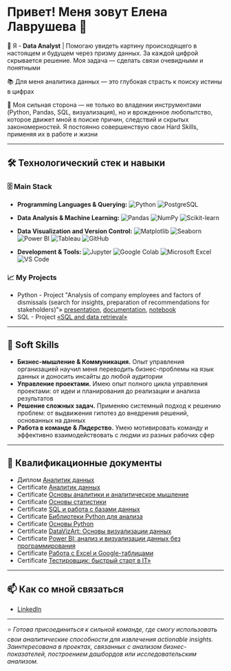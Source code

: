 # Привет! Меня зовут Елена Лаврушева 👋

🏢 Я - **Data Analyst** | Помогаю увидеть картину происходящего в настоящем и будущем через призму данных. За каждой цифрой скрывается решение. Моя задача — сделать связи очевидными и понятными

📚 Для меня аналитика данных — это глубокая страсть к поиску истины в цифрах

💪 Моя сильная сторона — не только во владении инструментами (Python, Pandas, SQL, визуализация), но и врожденное любопытство, которое движет мной в поиске причин, следствий и скрытых закономерностей. Я постоянно совершенствую свои Hard Skills, применяя их в работе и жизни

---

## 🛠️ Технологический стек и навыки

### 🗄️ Main Stack
- **Programming Languages & Querying:**
![Python](https://img.shields.io/badge/Python-3776AB?style=for-the-badge&logo=python&logoColor=white)
![PostgreSQL](https://img.shields.io/badge/PostgreSQL-4169E1?style=for-the-badge&logo=postgresql&logoColor=white)

- **Data Analysis & Machine Learning:**
![Pandas](https://img.shields.io/badge/Pandas-150458?style=for-the-badge&logo=pandas&logoColor=white)
![NumPy](https://img.shields.io/badge/NumPy-013243?style=for-the-badge&logo=numpy&logoColor=white)
![Scikit-learn](https://img.shields.io/badge/Scikit--learn-F7931E?style=for-the-badge&logo=scikit-learn&logoColor=white)

- **Data Visualization and Version Control:**
![Matplotlib](https://img.shields.io/badge/Matplotlib-11557C?style=for-the-badge&logo=python&logoColor=white)
![Seaborn](https://img.shields.io/badge/Seaborn-4BB1B1?style=for-the-badge)
![Power BI](https://img.shields.io/badge/Power_BI-F2C811?style=for-the-badge&logo=powerbi&logoColor=black)
![Tableau](https://img.shields.io/badge/DataLens-E97627?style=for-the-badge&logo=tableau&logoColor=white)
![GitHub](https://img.shields.io/badge/GitHub-181717?style=for-the-badge&logo=github&logoColor=white)

- **Development & Tools:**
![Jupyter](https://img.shields.io/badge/Jupyter-F37626?style=for-the-badge&logo=jupyter&logoColor=white)
![Google Colab](https://img.shields.io/badge/Google_Colab-F9AB00?style=for-the-badge&logo=googlecolab&logoColor=white)
![Microsoft Excel](https://img.shields.io/badge/Microsoft_Excel-217346?style=for-the-badge&logo=microsoftexcel&logoColor=white)
![VS Code](https://img.shields.io/badge/VS_Code-007ACC?style=for-the-badge&logo=visual-studio-code&logoColor=white)


### 📈 My Projects
- Python - Project "Analysis of company employees and factors of dismissals (search for insights, preparation of recommendations for stakeholders)"» [presentation](https://docs.google.com/presentation/d/1T62pE2gxabrzqUdDwJtrXIX00CGbjE3W-6_ucWyvaAw/edit?usp=drive_link), [documentation](https://docs.google.com/document/d/1nRBsEwDocHEfVZivZRKNHM0efwtv2Zam/edit?usp=drive_link&ouid=115475321101961781777&rtpof=true&sd=true), [notebook](https://colab.research.google.com/drive/1YcXaNxrBdmPzy8ZANEDmNNY0ZCgDsBiS?usp=drive_link)
- SQL - Project [«SQL and data retrieval»](https://github.com/Elen-Lavr/Elen-Lavr-Aviation-Transportation-SQL-Analytics)

---
## 🧠 Soft Skills
- **Бизнес-мышление & Коммуникация.** Опыт управления организацией научил меня переводить бизнес-проблемы на язык данных и доносить инсайты до любой аудитории
- **Управление проектами.** Имею опыт полного цикла управления проектами: от идеи и планирования до реализации и анализа результатов
- **Решение сложных задач.** Применяю системный подход к решению проблем: от выдвижения гипотез до внедрения решений, основанных на данных
- **Работа в команде & Лидерство.** Умею мотивировать команду и эффективно взаимодействовать с людми из разных рабочих сфер

---
##  💼 Квалификационные документы
- Диплом [Аналитик данных]()
- Certificate [Аналитик данных](https://drive.google.com/file/d/1S3zms0H2frGiDMNjlNuTQR5HksHuRXUF/view?usp=sharing)
- Certificate [Основы аналитики и аналитическое мышление](https://drive.google.com/file/d/1eQCZcFzxW7dHNsBbwO6DruxNuGvEZ6S3/view?usp=sharing)
- Certificate [Основы статистики](https://drive.google.com/file/d/1bk744hCeh_4_Qntdyt17EaEaqNh3u1QW/view?usp=sharing)
- Certificate [SQL и работа с базами данных](https://drive.google.com/file/d/1700N2SpGLP1mHby0Y7RgMUfb014FJFKo/view?usp=sharing)
- Certificate [Библиотеки Python для анализа](https://drive.google.com/file/d/18zfR6559zuainiLroxQw5jyNgyMNkjJj/view?usp=sharing)
- Certificate [Основы Python](https://drive.google.com/file/d/1AdtqDwZVBDDENDLplcoVFO0VnprgUgC9/view?usp=sharing)
- Certificate [DataVizArt: Основы визуализации данных](https://drive.google.com/file/d/1iHeUoplKYa1YtVlf90_sb13AhuSirB5y/view?usp=sharing)
- Certificate [Power BI: анализ и визуализации данных без программирования](https://drive.google.com/file/d/1OqFrFQhh8Wd4NmwEDncgrnMu2AzhV5zb/view?usp=sharing)
- Certificate [Работа с Excel и Google-таблицами](https://drive.google.com/file/d/1Nt2dmTKt7MCMyZh0ypBtp8VsrMofK1x6/view?usp=sharing)
- Certificate [Тестировщик: быстрый старт в IT»](https://drive.google.com/file/d/1Q5TicwBEQtQLeCoaDs_MZZm6Yk3H_Ptl/view?usp=sharing)
---

## 📫 Как со мной связаться
- [LinkedIn](https://lawlena.taplink.ws)

---

⭐ *Готова присоединиться к сильной команде, где смогу использовать свои аналитические способности для извлечения actionable insights. Заинтересована в проектах, связанных с анализом бизнес-показателей, построением дашбордов или исследовательским анализом.*
